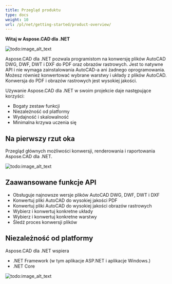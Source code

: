 ```yaml
---
title: Przegląd produktu
type: docs
weight: 10
url: /pl/net/getting-started/product-overview/
---
```


**Witaj w Aspose.CAD dla .NET**

![todo:image_alt_text](/cad/_assets/home_1.png)

Aspose.CAD dla .NET pozwala programistom na konwersję plików AutoCAD DWG, DWF, DWT i DXF do PDF oraz obrazów rastrowych. Jest to natywne API i nie wymaga zainstalowania AutoCAD-a ani żadnego oprogramowania. Możesz również konwertować wybrane warstwy i układy z plików AutoCAD. Konwersja do PDF i obrazów rastrowych jest wysokiej jakości.

Używanie Aspose.CAD dla .NET w swoim projekcie daje następujące korzyści:

- Bogaty zestaw funkcji
- Niezależność od platformy
- Wydajność i skalowalność
- Minimalna krzywa uczenia się




## **Na pierwszy rzut oka**
Przegląd głównych możliwości konwersji, renderowania i raportowania Aspose.CAD dla .NET.

![todo:image_alt_text](/cad/_assets/net/product-overview_2.png)
## **Zaawansowane funkcje API**
- Obsługuje najnowsze wersje plików AutoCAD DWG, DWF, DWT i DXF
- Konwertuj pliki AutoCAD do wysokiej jakości PDF
- Konwertuj pliki AutoCAD do wysokiej jakości obrazów rastrowych
- Wybierz i konwertuj konkretne układy
- Wybierz i konwertuj konkretne warstwy
- Śledź proces konwersji plików
## **Niezależność od platformy**
Aspose.CAD dla .NET wspiera

- .NET Framework (w tym aplikacje ASP.NET i aplikacje Windows.)
- .NET Core

![todo:image_alt_text](/cad/_assets/net/product-overview_3.png)
